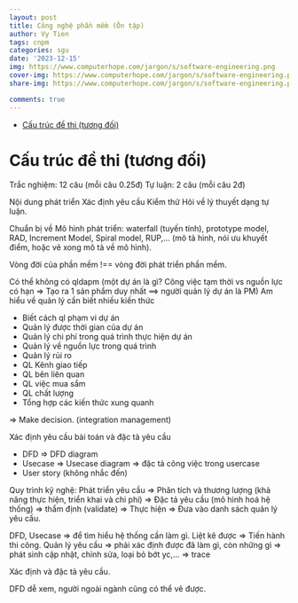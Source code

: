 ```yaml
---
layout: post
title: Công nghệ phần mềm (Ôn tập)
author: Vy Tien
tags: cnpm
categories: sgu
date: '2023-12-15'
img: https://www.computerhope.com/jargon/s/software-engineering.png
cover-img: https://www.computerhope.com/jargon/s/software-engineering.png
share-img: https://www.computerhope.com/jargon/s/software-engineering.png

comments: true
---
```



<ul>
<li><a href="#cấu-trúc-đề-thi-tương-đối">Cấu trúc đề thi (tương đối)</a></li>
</ul>


# Cấu trúc đề thi (tương đối)

Trắc nghiệm: 12 câu (mỗi câu 0.25đ)
Tự luận: 2 câu (mỗi câu 2đ)

Nội dung phát triển
Xác định yêu cầu
Kiểm thử
Hỏi về lý thuyết dạng tự luận.

Chuẩn bị về
Mô hình phát triển: waterfall (tuyến tính), prototype model, RAD, Increment Model, Spiral model, RUP,... (mô tả hình, nói ưu khuyết điểm, hoặc vẽ xong mô tả về mô hình).

Vòng đời của phần mềm !== vòng đời phát triển phần mềm.

Có thể không có qldapm (một dự án là gì? Công việc tạm thời vs nguồn lực có hạn ⇒  Tạo ra 1 sản phẩm duy nhất ==> người quản lý dự án là PM) Am hiểu về quản lý cần biết nhiều kiến thức
- Biết cách ql phạm vi dự án
- Quản lý được thời gian của dự án
-  Quản lý chi phí trong quá trình thực hiện dự án
-  Quản lý về nguồn lực trong quá trình
- Quản lý rủi ro
- QL Kênh giao tiếp
- QL bên liên quan
- QL việc mua sắm
- QL chất lượng
- Tổng hợp các kiến thức xung quanh 

⇒ Make decision. (integration management)

Xác định yêu cầu bài toán và đặc tả yêu cầu
- DFD ⇒ DFD diagram
- Usecase ⇒ Usecase diagram ⇒ đặc tả công việc trong usercase
- User story (không nhắc đến)

Quy trình kỹ nghệ: Phát triển yêu cầu ⇒ Phân tích và thương lượng (khả năng thực hiện, triển khai và chi phí) ⇒ Đặc tả yêu cầu (mô hình hoá hệ thống) ⇒ thẩm định (validate) ⇒ Thực hiện ⇒ Đưa vào danh sách quản lý yêu cầu.

DFD, Usecase ⇒ để tìm hiểu hệ thống cần làm gì.
Liệt kê được ⇒ Tiến hành thi công.
Quản lý yêu cầu ⇒ phải xác định được đã làm gì, còn những gì ⇒ phát sinh cập nhật, chỉnh sửa, loại bỏ bớt yc,... ⇒ trace

Xác định và đặc tả yêu cầu.

DFD dễ xem, người ngoài ngành cũng có thể vẽ được.

